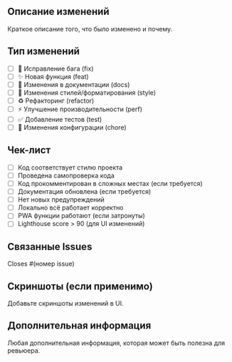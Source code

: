 ## Описание изменений

Краткое описание того, что было изменено и почему.

## Тип изменений

- [ ] 🐛 Исправление бага (fix)
- [ ] ✨ Новая функция (feat)
- [ ] 📝 Изменения в документации (docs)
- [ ] 🎨 Изменения стилей/форматирования (style)
- [ ] ♻️ Рефакторинг (refactor)
- [ ] ⚡ Улучшение производительности (perf)
- [ ] ✅ Добавление тестов (test)
- [ ] 🔧 Изменения конфигурации (chore)

## Чек-лист

- [ ] Код соответствует стилю проекта
- [ ] Проведена самопроверка кода
- [ ] Код прокомментирован в сложных местах (если требуется)
- [ ] Документация обновлена (если требуется)
- [ ] Нет новых предупреждений
- [ ] Локально всё работает корректно
- [ ] PWA функции работают (если затронуты)
- [ ] Lighthouse score > 90 (для UI изменений)

## Связанные Issues

Closes #(номер issue)

## Скриншоты (если применимо)

Добавьте скриншоты изменений в UI.

## Дополнительная информация

Любая дополнительная информация, которая может быть полезна для ревьюера.
